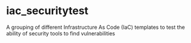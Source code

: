 # iac_securitytest
A grouping of different Infrastructure As Code (IaC) templates to test the ability of security tools to find vulnerabilities

